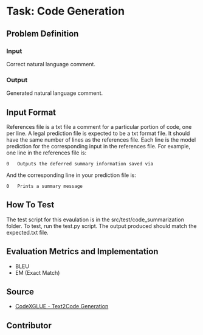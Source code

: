 # Task: Code Generation

## Problem Definition

### Input

Correct natural language comment.

### Output

Generated natural language comment.

## Input Format

References file is a txt file a comment for a particular portion of code, one per line. A legal prediction file is expected to be a txt format file. It should have the same number of lines as the references file. Each line is the model prediction for the corresponding input in the references file. For example, one line in the references file is:
```
0	Outputs the deferred summary information saved via
```

And the corresponding line in your prediction file is:
```
0	Prints a summary message
```

## How To Test
The test script for this evaulation is in the src/test/code_summarization folder. To test, run the test.py script. The output produced should match the expected.txt file.

## Evaluation Metrics and Implementation

- BLEU
- EM (Exact Match)

## Source

- [CodeXGLUE - Text2Code Generation](https://github.com/microsoft/CodeXGLUE/tree/main/Code-Text/code-to-text/evaluator)

## Contributor